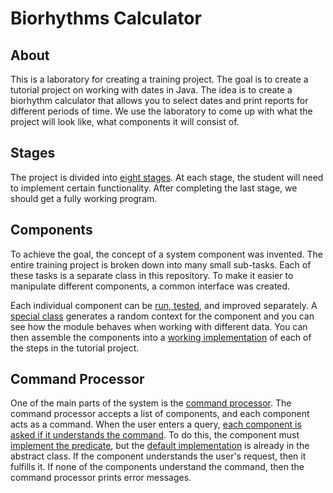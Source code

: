 # Biorhythms Calculator

## About

This is a laboratory for creating a training project. The goal is to create a tutorial project on working with dates in Java. The idea is to create a biorhythm calculator that allows you to select dates and print reports for different periods of time. We use the laboratory to come up with what the project will look like, what components it will consist of.

## Stages

The project is divided into [eight stages](/src/main/java/lv/id/jc/biorhythm/stage). At each stage, the student will need to implement certain functionality. After completing the last stage, we should get a fully working program.

## Components 

To achieve the goal, the concept of a system component was invented. The entire training project is broken down into many small sub-tasks. Each of these tasks is a separate class in this repository. To make it easier to manipulate different components, a common interface was created.

Each individual component can be [run, tested](/src/test/java/lv/id/jc/runner), and improved separately. A [special class](/src/test/java/lv/id/jc/runner/AbstractRunner.java) generates a random context for the component and you can see how the module behaves when working with different data. You can then assemble the components into a [working implementation](/src/main/java/lv/id/jc/biorhythm/stage) of each of the steps in the tutorial project.

## Command Processor

One of the main parts of the system is the [command processor](/src/main/java/lv/id/jc/biorhythm/service/CommandProcessor.java). The command processor accepts a list of components, and each component acts as a command. When the user enters a query, [each component is asked if it understands the command](https://github.com/rabestro/biorhythm-calculator-labs/blob/b4b150b12ad2bac32d87c0a3925afee2bfb9831f/src/main/java/lv/id/jc/biorhythm/service/CommandProcessor.java#L42). To do this, the component must [implement the predicate](https://github.com/rabestro/biorhythm-calculator-labs/blob/b4b150b12ad2bac32d87c0a3925afee2bfb9831f/src/main/java/lv/id/jc/biorhythm/command/MoveDate.java#L29), but the [default implementation](https://github.com/rabestro/biorhythm-calculator-labs/blob/b4b150b12ad2bac32d87c0a3925afee2bfb9831f/src/main/java/lv/id/jc/biorhythm/ui/Component.java#L46) is already in the abstract class. If the component understands the user's request, then it fulfills it. If none of the components understand the command, then the command processor prints error messages.
